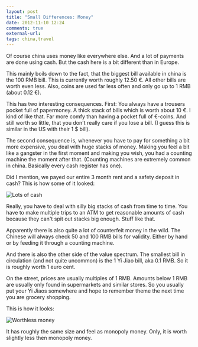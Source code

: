 ```yaml
---
layout: post
title: "Small Differences: Money"
date: 2012-11-10 12:24
comments: true
external-url: 
tags: china,travel
---
```


Of course china uses money like everywhere else. And a lot of payments are done using cash. But the cash here is a bit different than in Europe.

This mainly boils down to the fact, that the biggest bill available in china is the 100 RMB bill. This is currently worth roughly 12.50 €. All other bills are worth even less. Also, coins are used far less often and only go up to 1 RMB (about 0.12 €).

This has two interesting consequences. First: You always have a trousers pocket full of papermoney. A thick stack of bills which is worth about 10 €. I kind of like that. Far more comfy than having a pocket full of €-coins. And still worth so little, that you don't really care if you lose a bill. (I guess this is similar in the US with their 1 $ bill).

The second consequence is, whenever you have to pay for something a bit more expensive, you deal with huge stacks of money. Making you feel a bit like a gangster in the first moment and making you wish, you had a counting machine the moment after that. (Counting machines are extremely common in china. Basically every cash register has one).

Did I mention, we payed our entire 3 month rent and a safety deposit in cash? This is how some of it looked:

![](http://com.notadomain.blogbucket.s3.amazonaws.com/images/Cash.jpg "Lots of cash")

Really, you have to deal with silly big stacks of cash from time to time. You have to make multiple trips to an ATM to get reasonable amounts of cash because they can't spit out stacks big enough. Stuff like that.

Apparently there is also quite a lot of counterfeit money in the wild. The Chinese will always check 50 and 100 RMB bills for validity. Either by hand or by feeding it through a counting machine. 

And there is also the other side of the value spectrum. The smallest bill in circulation (and not quite uncommon) is the 1 Yi Jiao bill, aka 0.1 RMB. So it is roughly worth 1 euro cent. 

On the street, prices are usually multiples of 1 RMB. Amounts below 1 RMB are usually only found in supermarkets and similar stores. So you usually put your Yi Jiaos somewhere and hope to remember theme the next time you are grocery shopping.

This is how it looks:

![](http://com.notadomain.blogbucket.s3.amazonaws.com/images/worthless.jpg "Worthless money")

It has roughly the same size and feel as monopoly money. Only, it is worth slightly less then monopoly money.   
